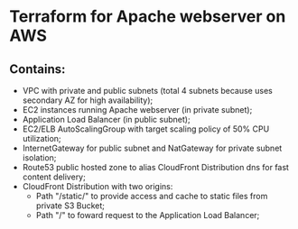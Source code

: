 # Terraform for Apache webserver on AWS

## Contains:
- VPC with private and public subnets (total 4 subnets because uses secondary AZ for high availability);
- EC2 instances running Apache webserver (in private subnet);
- Application Load Balancer (in public subnet);
- EC2/ELB AutoScalingGroup with target scaling policy of 50% CPU utilization;
- InternetGateway for public subnet and NatGateway for private subnet isolation;
- Route53 public hosted zone to alias CloudFront Distribution dns for fast content delivery;
- CloudFront Distribution with two origins:
  - Path "/static/" to provide access and cache to static files from private S3 Bucket;
  - Path "/" to foward request to the Application Load Balancer;
